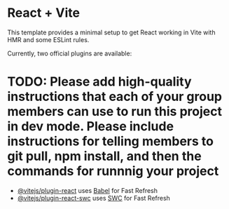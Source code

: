# React + Vite

This template provides a minimal setup to get React working in Vite with HMR and some ESLint rules.

Currently, two official plugins are available:


# TODO: Please add high-quality instructions that each of your group members can use to run this project in dev mode. Please include instructions for telling members to git pull, npm install, and then the commands for runnnig your project

- [@vitejs/plugin-react](https://github.com/vitejs/vite-plugin-react/blob/main/packages/plugin-react/README.md) uses [Babel](https://babeljs.io/) for Fast Refresh
- [@vitejs/plugin-react-swc](https://github.com/vitejs/vite-plugin-react-swc) uses [SWC](https://swc.rs/) for Fast Refresh
